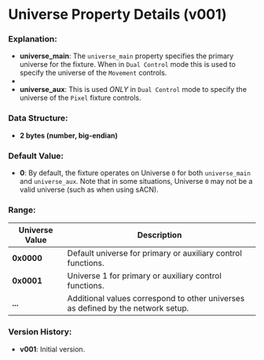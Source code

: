 # Universe Property Details (v001)

### **Explanation:**
- **universe_main**: The `universe_main` property specifies the primary universe for the fixture. When in `Dual Control` 
mode this is used to specify the universe of the `Movement` controls.
- 
- **universe_aux**: This is used *ONLY* in `Dual Control` mode to specify the universe of the `Pixel` fixture controls.

### **Data Structure:**
- **2 bytes (number, big-endian)**

### **Default Value:**
- **0**: By default, the fixture operates on Universe `0` for both `universe_main` and `universe_aux`. Note that in some 
situations, Universe `0` may not be a valid universe (such as when using sACN).

### **Range:**
| Universe Value | Description                                                                      |
|----------------|----------------------------------------------------------------------------------|
| **0x0000**     | Default universe for primary or auxiliary control functions.                     |
| **0x0001**     | Universe 1 for primary or auxiliary control functions.                           |
| **...**        | Additional values correspond to other universes as defined by the network setup. |



### **Version History:**
- **v001**: Initial version.
